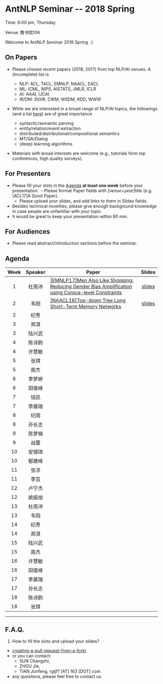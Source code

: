 # AntNLP Seminar -- 2018 Spring

Time: 6:00 pm, Thursday

Venue: 教书院106

Welcome to AntNLP Seminar 2018 Spring. :)

## On Papers

- Please choose recent papers (2018, 2017) from top NLP/AI venues. A (incomplete) list is
  - NLP: ACL, TACL, EMNLP, NAACL, EACL
  - ML:  ICML, NIPS, AISTATS, JMLR, ICLR
  - AI:  AAAI, IJCAI
  - IR/DM: SIGIR, CIKM, WSDM, KDD, WWW

- While we are interested in a broad range of NLP/AI topics, the followings (and a list [here](https://slack-files.com/T22T1UP8Q-F726RJERH-9a39cc3d9a)) are of great importance

  - syntactic/semantic parsing
  - entity/relation/event extraction
  - distributed/distributional/compositional semantics
  - MT/QA/Dialog
  - (deep) learning algorithms

- Materials with broad interests are welcome (e.g., tutorials form top conferences, high quality surveys).

## For Presenters

- Please fill your slots in the [Agenda](#agenda) **at least one week** before your presentation.
  - Please format Paper fields with *[venue+year]title* (e.g. [ACL17]A Good Paper).
  - Please upload your slides, and add links to them in Slides fields.
- Besides technical novelties, please give enough background knowledge in case people are unfamiliar with your topic.
- It would be great to keep your presentation within 60 min.

## For Audiences

- Please read abstract/introduction sections before the seminar.

## Agenda

Week   | Speaker   | Paper   | Slides
:---:  | :---: | --- | :---:
1      | 杜雨沛 | [[EMNLP17]Men Also Like Shopping: Reducing Gender Bias Amplification using Corpus-level Constraints](Week1/Men-also-shopping.pdf)    |[slides](Week1/Pre_March1st.pdf)
2 | 韦阳 | [[NAACL16]Top-down Tree Long Short-Term Memory Networks](Week2/Top-down%20Tree%20Long%20Short-Term%20Memory%20Networks.pdf) |[slides](Week2/weiyang-slides-week2.pdf)
2 | 纪焘 |  | |
3 | 郑淇 |  | |
3 | 陆兴武 |  | |
4 | 陈诗韵 |  | |
4 | 许慧敏 |  | |
5 | 张琪 |  | |
5 | 周杰 |  | |
6 | 李梦婷 |  | |
6 | 田俊峰 |  | |
7 | 钱凯 |  | |
7 | 李晨瑞 |  | |
8 | 纪雨 |  | |
8 | 孙长志 |  | |
9 | 陈梦楠 |  | |
9 | 战蕾 |  | |
10 | 安锦琪 |  | |
10 | 郁建峰 |  | |
11 | 张凉 |  | |
11 | 李芸 |  | |
12 | 卢宁杰 |  | |
12 | 姚振旭 |  | |
13 | 杜雨沛 |  | |
13 | 韦阳 |  | |
14 | 纪焘 |  | |
14 | 郑淇 |  | |
15 | 陆兴武 |  | |
15 | 周杰 |  | |
16 | 许慧敏 |  | |
16 | 田俊峰 |  | |
17 | 李晨瑞 |  | |
17 | 孙长志 |  | |
18 | 陈诗韵 |  | |
18 | 张琪 |  | |


---
## F.A.Q.

1. How to fill the slots and upload your slides?
- [creating-a-pull-request-from-a-fork/](https://help.github.com/articles/creating-a-pull-request-from-a-fork/)
- or you can contact:
  - SUN  Changzhi,
  - ZHOU Jie, 
  - TIAN Junfeng, rgtjf1 [AT] 163 [DOT] com
- any quesitons, please feel free to contact us.







